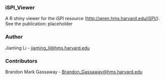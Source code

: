 ### iSPI_Viewer
A R shiny viewer for the iSPI resource (http://wren.hms.harvard.edu/iSPI/).
See the publication: placeholder
### Author
Jiaming Li - jiaming_li@hms.harvard.edu
### Contributors
Brandon Mark Gassaway - Brandon_Gassaway@hms.harvard.edu